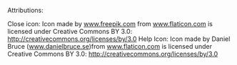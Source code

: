 Attributions:

Close icon: Icon made by www.freepik.com from www.flaticon.com is licensed under Creative Commons BY 3.0: http://creativecommons.org/licenses/by/3.0
Help Icon: Icon made by Daniel Bruce (www.danielbruce.se)from www.flaticon.com is licensed under Creative Commons BY 3.0: http://creativecommons.org/licenses/by/3.0
